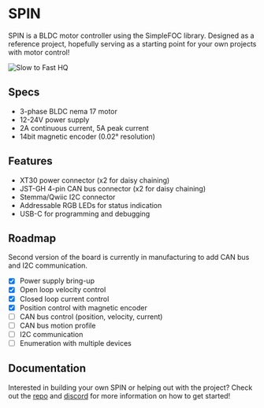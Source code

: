 # SPIN
SPIN is a BLDC motor controller using the SimpleFOC library. Designed as a reference project, hopefully serving as a starting point for your own projects with motor control!

![Slow to Fast HQ](assets/images/slow-to-fast-hq.gif)

## Specs

- 3-phase BLDC nema 17 motor
- 12-24V power supply
- 2A continuous current, 5A peak current
- 14bit magnetic encoder (0.02° resolution)

## Features

- XT30 power connector (x2 for daisy chaining)
- JST-GH 4-pin CAN bus connector (x2 for daisy chaining)
- Stemma/Qwiic I2C connector
- Addressable RGB LEDs for status indication
- USB-C for programming and debugging

## Roadmap

Second version of the board is currently in manufacturing to add CAN bus and I2C communication.

- [x] Power supply bring-up
- [x] Open loop velocity control
- [x] Closed loop current control
- [x] Position control with magnetic encoder
- [ ] CAN bus control (position, velocity, current)
- [ ] CAN bus motion profile
- [ ] I2C communication
- [ ] Enumeration with multiple devices

## Documentation

Interested in building your own SPIN or helping out with the project? Check out the [repo](https://github.com/atopile/spin-servo-drive) and [discord](https://discord.gg/9eazVafH8H) for more information on how to get started!